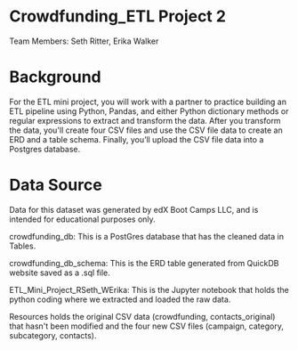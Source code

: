 # Crowdfunding_ETL Project 2
Team Members: Seth Ritter, Erika Walker

# Background
For the ETL mini project, you will work with a partner to practice building an ETL pipeline using Python, Pandas, and either Python dictionary methods or regular expressions to extract and transform the data. After you transform the data, you'll create four CSV files and use the CSV file data to create an ERD and a table schema. Finally, you’ll upload the CSV file data into a Postgres database.

# Data Source
Data for this dataset was generated by edX Boot Camps LLC, and is intended for educational purposes only.

crowdfunding_db:
This is a PostGres database that has the cleaned data in Tables.

crowdfunding_db_schema:
This is the ERD table generated from QuickDB website saved as a .sql file.

ETL_Mini_Project_RSeth_WErika:
This is the Jupyter notebook that holds the python coding where we extracted and loaded the raw data.

Resources holds the original CSV data (crowdfunding, contacts_original) that hasn't been modified and the four new CSV files (campaign, category, subcategory, contacts).
